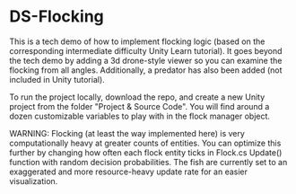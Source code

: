 # DS-Flocking

This is a tech demo of how to implement flocking logic (based on the corresponding intermediate difficulty Unity Learn tutorial).
It goes beyond the tech demo by adding a 3d drone-style viewer so you can examine the flocking from all angles.
Additionally, a predator has also been added (not included in Unity tutorial).

To run the project locally, download the repo, and create a new Unity project from the folder "Project & Source Code".
You will find around a dozen customizable variables to play with in the flock manager object.

WARNING: Flocking (at least the way implemented here) is very computationally heavy at greater counts of entities.
You can optimize this further by changing how often each flock entity ticks in Flock.cs Update() function with random decision probabilities.
The fish are currently set to an exaggerated and more resource-heavy update rate for an easier visualization.
